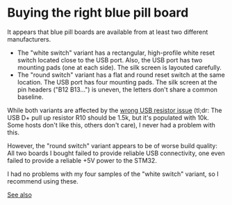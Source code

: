 Buying the right blue pill board
================================

It appears that blue pill boards are available from at least two different
manufacturers.

- The "white switch" variant has a rectangular, high-profile white reset
  switch located close to the USB port. Also, the USB port has two mounting
  pads (one at each side). The silk screen is layouted carefully.
- The "round switch" variant has a flat and round reset switch at the same
  location. The USB port has four mounting pads. The silk screen at the pin
  headers ("B12 B13...") is uneven, the letters don't share a common baseline.

While both variants are affected by the
[wrong USB resistor issue](https://amitesh-singh.github.io/stm32/2017/05/27/Overcoming-wrong-pullup-in-blue-pill.html)
(tl;dr: The USB D+ pull up resistor R10 should be 1.5k, but it's populated with
10k. Some hosts don't like this, others don't care), I never had a problem with
this.

However, the "round switch" variant appears to be of worse build quality: All two
boards I bought failed to provide reliable USB connectivity, one even failed to
provide a reliable +5V power to the STM32.

I had no problems with my four samples of the "white switch" variant, so I
recommend using these.

[See also](https://wiki.relativty.net/index.php/STM32#Purchasing_your_STM32_board)
